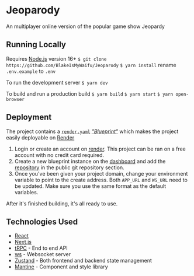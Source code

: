 # Jeoparody

An multiplayer online version of the popular game show Jeopardy

## Running Locally

Requires [Node.js](https://nodejs.org/en) version 16+
`$ git clone https://github.com/BlakeIsMyWaifu/Jeoparody`
`$ yarn install`
rename `.env.example` to `.env`

To run the development server
`$ yarn dev`

To build and run a production build
`$ yarn build`
`$ yarn start`
`$ yarn open-browser`

## Deployment

The project contains a [`render.yaml`](./render.yaml) [_"Blueprint"_](https://render.com/docs/blueprint-spec) which makes the project easily deployable on [Render](https://render.com)

1. Login or create an account on [render](https://render.com). This project can be ran on a free account with no credit card required.
2. Create a new blueprint instance on the [dashboard](https://dashboard.render.com/blueprints) and add the [repository](https://github.com/BlakeIsMyWaifu/Jeoparody) in the public git repository section.
3. Once you've been given your project domain, change your environment variable to point to the create address. Both `APP_URL` and `WS_URL` need to be updated. Make sure you use the same format as the default variables.

After it's finished building, it's all ready to use.

## Technologies Used

- [React](https://reactjs.org/)
- [Next.js](https://nextjs.org/)
- [tRPC](https://trpc.io/) - End to end API
- [ws](https://github.com/websockets/ws) - Websocket server
- [Zustand](https://zustand-demo.pmnd.rs/) - Both frontend and backend state management
- [Mantine](https://mantine.dev/) - Component and style library
